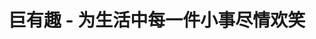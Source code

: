 ---
category: 图书
layout: post
title: 巨有趣 - 为生活中每一件小事尽情欢笑
results:
- artworkUrl100: http://a1466.phobos.apple.com/us/r30/Purple/v4/f9/3d/46/f93d46f8-1c4c-ab4e-2702-f21ce2d15062/mzl.eltwxnzw.png
  currency: CNY
  sellerUrl: http://www.juyouqu.com
  artworkUrl512: http://a1466.phobos.apple.com/us/r30/Purple/v4/f9/3d/46/f93d46f8-1c4c-ab4e-2702-f21ce2d15062/mzl.eltwxnzw.png
  ipadScreenshotUrls: &a []
  fileSizeBytes: '5845735'
  genres:
  - 图书
  - 娱乐
  languageCodesISO2A:
  - EN
  - ZH
  artworkUrl60: http://a736.phobos.apple.com/us/r30/Purple/v4/d6/b5/52/d6b552cd-7806-f8af-4a77-2eb8c74e5523/AppIcon57x57.png
  supportedDevices:
  - iPad23G
  - iPadThirdGen
  - iPodTouchourthGen
  - iPhone5c
  - iPadMini4G
  - iPadThirdGen4G
  - iPadFourthGen
  - iPadMini
  - iPadFourthGen4G
  - iPad2Wifi
  - iPhone4S
  - iPhone5
  - iPhone5s
  - iPhone-3GS
  - iPhone4
  - iPodTouchFifthGen
  description: '友情提示：使用本应用时请停止进食哦~


    -有评论才精彩，在神人出没的搞笑图片中，评论才是亮瞎钛合金眼的那一个~


    -君子坦荡荡，动图天天放－每天精彩GIF等你来阅~


    -小手一抖，套图我有－“搞笑图集”看个够~


    -边走边听，每天乐呵so easy－“神语音”，妈妈再也不用担心我的眼睛了~'
  bundleId: com.juyouqu.juyouqu
  version: '1.0.0'
  trackViewUrl: https://itunes.apple.com/cn/app/ju-you-qu-wei-sheng-huo-zhong/id826286258?mt=8&uo=4
  artistViewUrl: https://itunes.apple.com/cn/artist/juyouqu.com-co.-ltd/id826286261?uo=4
  genreIds:
  - '6018'
  - '6016'
  isGameCenterEnabled: false
  releaseDate: '2014-03-13T22:52:21Z'
  wrapperType: software
  averageUserRatingForCurrentVersion: 5
  userRatingCountForCurrentVersion: 8
  trackId: 826286258
  formattedPrice: 免费
  primaryGenreId: 6018
  userRatingCount: 8
  artistId: 826286261
  artistName: Juyouqu.com Co.,Ltd
  trackContentRating: 12+
  price: 0
  trackCensoredName: 巨有趣 - 为生活中每一件小事尽情欢笑
  trackName: 巨有趣 - 为生活中每一件小事尽情欢笑
  kind: software
  features: *a
  contentAdvisoryRating: 12+
  screenshotUrls:
  - http://a3.mzstatic.com/us/r30/Purple/v4/d6/88/9a/d6889ab9-3661-fc98-9c16-2d076e838796/screen1136x1136.jpeg
  - http://a3.mzstatic.com/us/r30/Purple/v4/dd/58/9f/dd589fac-bdbb-31d6-1610-cc5acf4090e3/screen1136x1136.jpeg
  - http://a4.mzstatic.com/us/r30/Purple/v4/c4/c7/eb/c4c7eb33-4730-14d9-9b19-85efabccbcbd/screen1136x1136.jpeg
  - http://a5.mzstatic.com/us/r30/Purple/v4/e6/31/27/e63127f9-700a-6525-297c-e1dac47dbbd8/screen1136x1136.jpeg
  - http://a1.mzstatic.com/us/r30/Purple/v4/de/c6/21/dec6217f-c43c-78d6-ac1e-381db3f95ef7/screen1136x1136.jpeg
  sellerName: Beijing Kaiyuanli Info & Tech co., Ltd
  averageUserRating: 5
  primaryGenreName: Book
description: 搞笑图片、动画、系列图、语音。这么多内容难为他们的编辑了。
tags: tag1
resultCount: 1

---